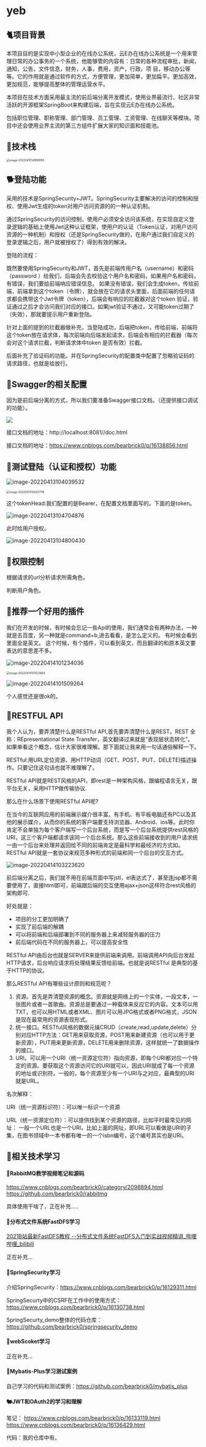 # yeb

## 🐈‍项目背景
本项目目的是实现中小型企业的在线办公系统，云E办在线办公系统是一个用来管理日常的办公事务的一个系统，他能够管的内容有：日常的各种流程审批，新闻，通知，公告，文件信息，财务，人事，费用，资产，行政，项
目，移动办公等等。它的作用就是通过软件的方式，方便管理，更加简单，更加扁平。更加高效，更加规范，能够提高整体的管理运营水平。

本项目在技术方面采用最主流的前后端分离开发模式，使用业界最流行、社区非常活跃的开源框架SpringBoot来构建后端，旨在实现云E办在线办公系统。

包括职位管理、职称管理、部门管理、员工管理、工资管理、在线聊天等模块。项目中还会使用业界主流的第三方组件扩展大家的知识面和技能池。

## 🐽技术栈
<img src="https://bearbrick0.oss-cn-qingdao.aliyuncs.com/images/img/202204101420283.png" alt="image-20220410141656163" style="zoom:50%;" />

## 🐕登陆功能

采用的技术是SpringSecurity+JWT。SpringSecurity主要解决的访问的控制和授权、使用Jwt生成的token对用户访问资源的的一种认证机制。

通过SpringSecurity的访问控制，使用户必须安全访问该系统，在实现自定义登录逻辑的基础上使用Jwt这种认证框架，使用户的认证（Token认证，对用户访问资源的一种机制）和授权（还是SpringSecurity做的，在用户通过我们自定义的登录逻辑之后，用户就被授权了）得到有效的解决。

登陆的流程：

既然要使用SpringSecurity和JWT，首先是前端传用户名（username）和密码（password
）给我们，后端会先去校验这个用户名和密码，如果用户名和密码，有错误，我们要给前端响应错误信息。
如果没有错误，我们会生成token，传给前端，前端拿到这个token（令牌），就会放在它的请求头里面，后面前端的任何请求都会携带这个Jwt令牌（token），后端会有响应的拦截器对这个token
验证，验证通过之后才会访问我们对应的接口。如果jwt验证不通过，又可能token过期了（失效），那就要提示用户重新登陆。

针对上面的提到的拦截器做补充，当登陆成功，后端把token，传给前端，前端将这个token放在请求体，每次前端向后端发起请求，后端会有相应的拦截器（每次会对这个请求拦截，判断请求体中token
是否有效）拦截。

后面补充了验证码的功能。并在SpringSecurity的配置类中配置了忽略验证码的请求路径，也就是给放行。

## 🐔Swagger的相关配置

因为是前后端分离的方式，所以我们要准备Swagger接口文档。（还提供接口调试的功能）。

![](https://bearbrick0.oss-cn-qingdao.aliyuncs.com/images/img/202204130955021.png)

接口文档的地址：http://localhost:8081//doc.html


接口文档的地址：https://www.cnblogs.com/bearbrick0/p/16138856.html


## 🐧测试登陆（认证和授权）功能

![image-20220413104039532](https://bearbrick0.oss-cn-qingdao.aliyuncs.com/images/img/202204131040370.png)

<img src="https://bearbrick0.oss-cn-qingdao.aliyuncs.com/images/img/202204131048056.png" alt="image-20220413104257118" style="zoom:50%;" />

这个tokenHead:我们配置的是Bearer，在配置文档里面写的。下面的是token。

![image-20220413104704876](https://bearbrick0.oss-cn-qingdao.aliyuncs.com/images/img/202204131048798.png)

此时给用户授权。

![image-20220413104800430](https://bearbrick0.oss-cn-qingdao.aliyuncs.com/images/img/202204131048237.png)

## 🐒权限控制

根据请求的url分析请求所需角色。

判断用户角色。

## 🐣推荐一个好用的插件

我们在开发的时候，有时候会忘记一些Api的使用，我们通常会有两种办法，一种就是去百度，另一种就是command+b,进去看看，是怎么定义的。
有时候会看到里面全是英文。
这个时候，有个插件，可以看到英文，而且翻译的和原本英文要表达的意思差不多。

![image-20220414101234036](https://bearbrick0.oss-cn-qingdao.aliyuncs.com/images/img/202204141012394.png)

<img src="https://bearbrick0.oss-cn-qingdao.aliyuncs.com/images/img/202204141014517.png" alt="image-20220414101423864" style="zoom:50%;" />

![image-20220414101509264](https://bearbrick0.oss-cn-qingdao.aliyuncs.com/images/img/202204141015380.png)

个人感觉还是很ok的。

## 🐥RESTFUL API

我个人认为，要弄清楚什么是RESTful API,首先要弄清楚什么是REST。REST 全称：REpresentational State Transfer，英文翻译过来就是“表现层状态转化”。
如果单看这个概念，估计大家很难理解。那下面就让我来用一句话通俗解释一下。 

RESTful:用URL定位资源、用HTTP动词（GET、POST、PUT、DELETE)描述操作。只要记住这句话也就不难理解了。

RESTful API就是REST风格的API，即rest是一种架构风格，跟编程语言无关，跟平台无关，采用HTTP做传输协议.

那么在什么场景下使用RESTful API呢?

在当今的互联网应用的前端展示媒介很丰富。有手机、有平板电脑还有PC以及其他的展示媒介，从而你的系统的客户端要支持浏览器、Android、ios等。此时你肯定不会单独为每个客户端写一个后台系统，而是写一个后台系统提供rest风格的URI，这三个客户端都请求该同一个后台系统。那么这些前端接收到的用户请求统一由一个后台来处理并返回给不同的前端肯定是最科学和最经济的方式如。RESTful API就是一套协议来规范多种形式的前端和同一个后台的交互方式。

![image-20220414103223620](https://bearbrick0.oss-cn-qingdao.aliyuncs.com/images/img/202204141032526.png)

前后端分离之后，我们就不用在前端页面中写jstl，el表达式了，甚至连jsp都不需要使用了，直接html即可，前端跟后端的交互使用ajax+json这样符合rest风格的架构即可.

好处就是：
- 项目的分工更加明确了
- 实现了前后端的解耦
- 可以将前端和后端部署到不同的服务器上来减轻服务器的压力
- 前后端代码在不同的服务器上，可以提高安全性

RESTful API由后台也就是SERVER来提供前端来调用。前端调用API向后台发起HTTP请求，后台响应请求将处理结果反馈给前端。也就是说RESTful 是典型的基于HTTP的协议。

那么RESTful API有哪些设计原则和规范呢？

1. 资源。首先是弄清楚资源的概念。资源就是网络上的一个实体，一段文本，一张图片或者一首歌曲。资源总是要通过一种载体来反应它的内容。文本可以用TXT，也可以用HTML或者XML、图片可以用JPG格式或者PNG格式，JSON是现在最常用的资源表现形式。
2. 统一接口。RESTful风格的数据元操CRUD（create,read,update,delete）分别对应HTTP方法：GET用来获取资源，POST用来新建资源（也可以用于更新资源），PUT用来更新资源，DELETE用来删除资源，这样就统一了数据操作的接口。
3. URI。可以用一个URI（统一资源定位符）指向资源，即每个URI都对应一个特定的资源。要获取这个资源访问它的URI就可以，因此URI就成了每一个资源的地址或识别符。一般的，每个资源至少有一个URI与之对应，最典型的URI就是URL。

名次解释：

URI（统一资源标识符）：可以唯一标识一个资源

URL（统一资源定位符）：可以提供找到某个资源的路径，比如平时最常见的网址：
一般一个URL也是一个URI，比如上面的网址，即URL可以看做是URI的子集，在图书领域中一本书都有唯一的一个isbn编号，这个编号其实也是URI。


## 🐓相关技术学习

#### 🦩RabbitMQ教学视频笔记和源码

https://www.cnblogs.com/bearbrick0/category/2098894.html
https://github.com/bearbrick0/rabbitmq

具体使用干啥了，正在补充.....


#### 🐇分布式文件系统FastDFS学习

[2021B站最新FastDFS教程 --分布式文件系统FastDFS入门到实战视频精讲_哔哩哔哩_bilibili](https://www.bilibili.com/video/BV1gh411z7kJ?spm_id_from=333.337.search-card.all.click)

正在补充...


#### 🦢SpringSecurity学习

介绍SpringSecurity：https://www.cnblogs.com/bearbrick0/p/16129311.html

SpringSecurty中的CSRF在工作中的使用方式：https://www.cnblogs.com/bearbrick0/p/16130738.html

SpringSecurty_demo整体的代码仓库：https://github.com/bearbrick0/springsecurity_demo

#### 🦚webScoket学习

正在补充...

#### 🐁Mybatis-Plus学习测试案例


自己学习的代码和测试案例：https://github.com/bearbrick0/mybatis_plus


#### 🐿JWT和OAuth2的学习和理解

笔记：
https://www.cnblogs.com/bearbrick0/p/16133119.html
https://www.cnblogs.com/bearbrick0/p/16136429.html

代码：我的仓库中有。




